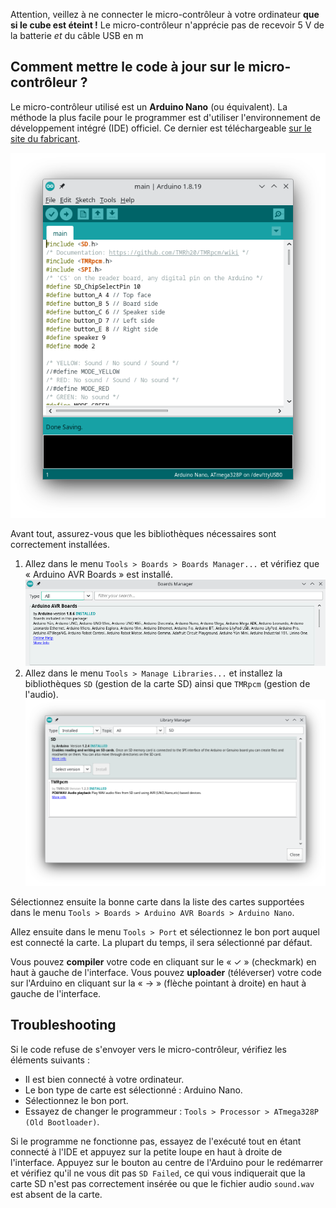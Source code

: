 Attention, veillez à ne connecter le micro-contrôleur à votre ordinateur **que si le cube est éteint !** Le micro-contrôleur n'apprécie pas de recevoir 5 V de la batterie *et* du câble USB en m

## Comment mettre le code à jour sur le micro-contrôleur ?
Le micro-contrôleur utilisé est un **Arduino Nano** (ou équivalent). La méthode la plus facile pour le programmer est d'utiliser l'environnement de développement intégré (IDE) officiel.
Ce dernier est téléchargeable [sur le site du fabricant](https://support.arduino.cc/hc/en-us/articles/360019833020-Download-and-install-Arduino-IDE).


![Arduino IDE](https://github.com/parastuffs/cube-neuro/raw/main/images/arduino_ide.png "Arduino IDE")

Avant tout, assurez-vous que les bibliothèques nécessaires sont correctement installées.

1. Allez dans le menu `Tools > Boards > Boards Manager...` et vérifiez que « Arduino AVR Boards » est installé.
![Boards manager](https://github.com/parastuffs/cube-neuro/raw/main/images/arduino_boards_manager.png "Boards manager")
2. Allez dans le menu `Tools > Manage Libraries...` et installez la bibliothèques `SD` (gestion de la carte SD) ainsi que `TMRpcm` (gestion de l'audio).
![Libraries Manager](https://github.com/parastuffs/cube-neuro/raw/main/images/arduino_libraries.png "Libraries Manager")

Sélectionnez ensuite la bonne carte dans la liste des cartes supportées dans le menu `Tools > Boards > Arduino AVR Boards > Arduino Nano`.

Allez ensuite dans le menu `Tools > Port` et sélectionnez le bon port auquel est connecté la carte. La plupart du temps, il sera sélectionné par défaut.

Vous pouvez **compiler** votre code en cliquant sur le « ✓ » (checkmark) en haut à gauche de l'interface.
Vous pouvez **uploader** (téléverser) votre code sur l'Arduino en cliquant sur la « → » (flèche pointant à droite) en haut à gauche de l'interface.


## Troubleshooting
Si le code refuse de s'envoyer vers le micro-contrôleur, vérifiez les éléments suivants :
- Il est bien connecté à votre ordinateur.
- Le bon type de carte est sélectionné : Arduino Nano.
- Sélectionnez le bon port.
- Essayez de changer le programmeur : `Tools > Processor > ATmega328P (Old Bootloader)`.

Si le programme ne fonctionne pas, essayez de l'exécuté tout en étant connecté à l'IDE et appuyez sur la petite loupe en haut à droite de l'interface.
Appuyez sur le bouton au centre de l'Arduino pour le redémarrer et vérifiez qu'il ne vous dit pas `SD Failed`, ce qui vous indiquerait que la carte SD n'est pas correctement insérée ou que le fichier audio `sound.wav` est absent de la carte.
